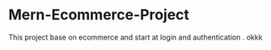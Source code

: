 # Mern-Ecommerce-Project
This project base on ecommerce and start at login and authentication .
okkk